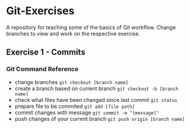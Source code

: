 # Git-Exercises
A repository for teaching some of the basics of Git workflow.
Change branches to view and work on the respective exercise.

## Exercise 1 - Commits

### Git Command Reference
- change branches `git checkout [branch name]`
- create a branch based on current branch `git checkout -b [branch name]`
- check what files have been changed since last commit `git status`
- prepare file to be commited `git add [file path]`
- commit changes with message `git commit -m "[message]"`
- push changes of your current branch `git push origin [branch name]`
